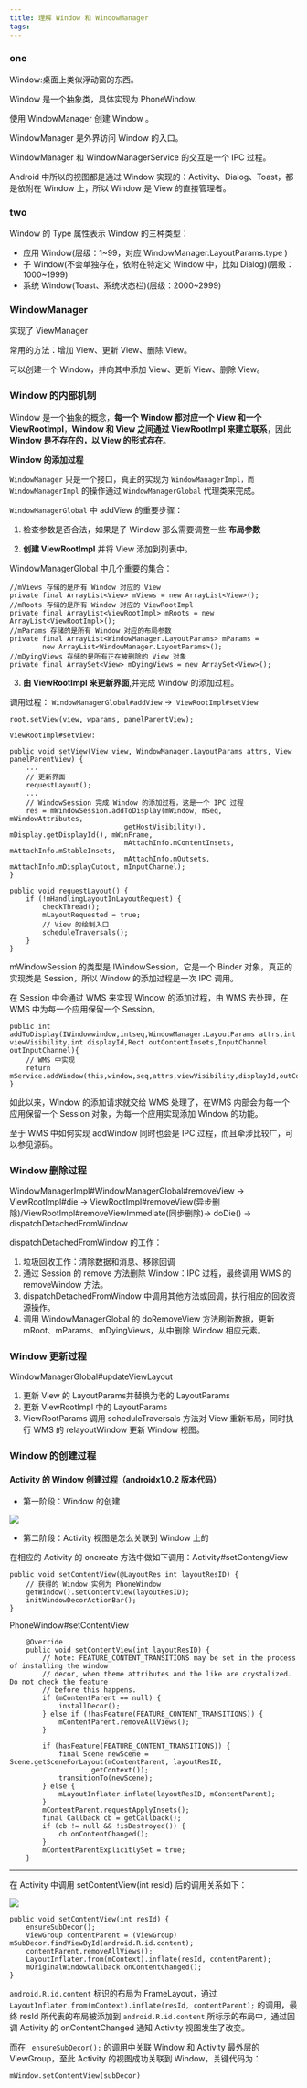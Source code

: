```yaml
---
title: 理解 Window 和 WindowManager
tags:
---
```



### one
Window:桌面上类似浮动窗的东西。

Window 是一个抽象类，具体实现为 PhoneWindow.

使用 WindowManager 创建 Window 。
 

WindowManager 是外界访问 Window 的入口。

WindowManager 和 WindowManagerService 的交互是一个 IPC 过程。

Android 中所以的视图都是通过 Window 实现的：Activity、Dialog、Toast，都是依附在 Window 上，所以 Window 是 View 的直接管理者。


### two

Window 的 Type 属性表示 Window 的三种类型：

* 应用 Window(层级：1~99，对应 WindowManager.LayoutParams.type )
* 子 Window(不会单独存在，依附在特定父 Window 中，比如 Dialog)(层级：1000~1999)
* 系统 Window(Toast、系统状态栏)(层级：2000~2999)


### WindowManager

实现了 ViewManager

常用的方法：增加 View、更新 View、删除 View。

可以创建一个 Window，并向其中添加 View、更新 View、删除 View。


### Window 的内部机制

Window 是一个抽象的概念，**每一个 Window 都对应一个 View 和一个 ViewRootImpl**，**Window 和 View 之间通过 ViewRootImpl 来建立联系**，因此 **Window 是不存在的，以 View 的形式存在**。 
 

**Window 的添加过程**

`WindowManager` 只是一个接口，真正的实现为 `WindowManagerImpl，而` `WindowManagerImpl` 的操作通过 `WindowManagerGlobal` 代理类来完成。

`WindowManagerGlobal` 中 addView 的重要步骤：

1. 检查参数是否合法，如果是子 Window 那么需要调整一些 **布局参数**

2. **创建 ViewRootImpl** 并将 View 添加到列表中。

WindowManagerGlobal 中几个重要的集合：

```
//mViews 存储的是所有 Window 对应的 View
private final ArrayList<View> mViews = new ArrayList<View>();
//mRoots 存储的是所有 Window 对应的 ViewRootImpl
private final ArrayList<ViewRootImpl> mRoots = new ArrayList<ViewRootImpl>();
//mParams 存储的是所有 Window 对应的布局参数
private final ArrayList<WindowManager.LayoutParams> mParams =
        new ArrayList<WindowManager.LayoutParams>();
//mDyingViews 存储的是所有正在被删除的 View 对象
private final ArraySet<View> mDyingViews = new ArraySet<View>();
```

3. **由 ViewRootImpl 来更新界面**,并完成 Window 的添加过程。

调用过程：
`WindowManagerGlobal#addView` ->` ViewRootImpl#setView`

```
root.setView(view, wparams, panelParentView);
```
`ViewRootImpl#setView:`

```
public void setView(View view, WindowManager.LayoutParams attrs, View panelParentView) {
    ...
    // 更新界面
    requestLayout();
    ...
    // WindowSession 完成 Window 的添加过程，这是一个 IPC 过程
    res = mWindowSession.addToDisplay(mWindow, mSeq, mWindowAttributes,
                            getHostVisibility(), mDisplay.getDisplayId(), mWinFrame,
                            mAttachInfo.mContentInsets, mAttachInfo.mStableInsets,
                            mAttachInfo.mOutsets, mAttachInfo.mDisplayCutout, mInputChannel);
}

public void requestLayout() {
    if (!mHandlingLayoutInLayoutRequest) {
        checkThread();
        mLayoutRequested = true;
        // View 的绘制入口
        scheduleTraversals();
    }
}
```

mWindowSession 的类型是 IWindowSession，它是一个 Binder 对象，真正的实现类是 Session，所以 Window 的添加过程是一次 IPC 调用。

在 Session 中会通过 WMS 来实现 Window 的添加过程，由 WMS 去处理，在 WMS 中为每一个应用保留一个 Session。

```
public int addToDisplay(IWindowwindow,intseq,WindowManager.LayoutParams attrs,int viewVisibility,int displayId,Rect outContentInsets,InputChannel outInputChannel){ 
    // WMS 中实现
    return mService.addWindow(this,window,seq,attrs,viewVisibility,displayId,outContentInsets,outInputChannel);
}
```

如此以来，Window 的添加请求就交给 WMS 处理了，在WMS 内部会为每一个应用保留一个 Session 对象，为每一个应用实现添加 Window 的功能。


至于 WMS 中如何实现 addWindow 同时也会是 IPC 过程，而且牵涉比较广，可以参见源码。

### Window 删除过程


WindowManagerImpl#WindowManagerGlobal#removeView -> ViewRootImpl#die -> ViewRootImpl#removeView(异步删除)/ViewRootImpl#removeViewImmediate(同步删除)-> doDie() -> dispatchDetachedFromWindow

dispatchDetachedFromWindow 的工作：

1. 垃圾回收工作：清除数据和消息、移除回调
2. 通过 Session 的 remove 方法删除 Window：IPC 过程，最终调用 WMS 的 removeWindow 方法。
3. dispatchDetachedFromWindow 中调用其他方法或回调，执行相应的回收资源操作。
4. 调用 WindowManagerGlobal 的 doRemoveView 方法刷新数据，更新 mRoot、mParams、mDyingViews，从中删除 Window 相应元素。


### Window 更新过程

WindowManagerGlobal#updateViewLayout 

1. 更新 View 的 LayoutParams并替换为老的 LayoutParams
2. 更新 ViewRootImpl 中的 LayoutParams
3. ViewRootParams 调用 scheduleTraversals 方法对 View 重新布局，同时执行 WMS 的 relayoutWindow 更新 Window 视图。


### Window 的创建过程



#### Activity 的 Window 创建过程（androidx1.0.2 版本代码）


* 第一阶段：Window 的创建

![](/source/images/2019_12_03_04.png)

* 第二阶段：Activity 视图是怎么关联到 Window 上的


在相应的 Activity 的 oncreate 方法中做如下调用：Activity#setContengView 

```
public void setContentView(@LayoutRes int layoutResID) {
    // 获得的 Window 实例为 PhoneWindow
    getWindow().setContentView(layoutResID);
    initWindowDecorActionBar();
}
```
PhoneWindow#setContentView

```
    @Override
    public void setContentView(int layoutResID) {
        // Note: FEATURE_CONTENT_TRANSITIONS may be set in the process of installing the window
        // decor, when theme attributes and the like are crystalized. Do not check the feature
        // before this happens.
        if (mContentParent == null) {
            installDecor();
        } else if (!hasFeature(FEATURE_CONTENT_TRANSITIONS)) {
            mContentParent.removeAllViews();
        }

        if (hasFeature(FEATURE_CONTENT_TRANSITIONS)) {
            final Scene newScene = Scene.getSceneForLayout(mContentParent, layoutResID,
                    getContext());
            transitionTo(newScene);
        } else {
            mLayoutInflater.inflate(layoutResID, mContentParent);
        }
        mContentParent.requestApplyInsets();
        final Callback cb = getCallback();
        if (cb != null && !isDestroyed()) {
            cb.onContentChanged();
        }
        mContentParentExplicitlySet = true;
    }
```


---





在 Activity 中调用 setContentView(int resId) 后的调用关系如下：

![](/source/images/2019_12_03_05.png)

```
public void setContentView(int resId) {
    ensureSubDecor();
    ViewGroup contentParent = (ViewGroup) mSubDecor.findViewById(android.R.id.content);
    contentParent.removeAllViews();
    LayoutInflater.from(mContext).inflate(resId, contentParent);
    mOriginalWindowCallback.onContentChanged();
}
```

`android.R.id.content` 标识的布局为 FrameLayout，通过 `LayoutInflater.from(mContext).inflate(resId, contentParent);` 的调用，最终 resId 所代表的布局被添加到 `android.R.id.content` 所标示的布局中，通过回调 Activity 的 onContentChanged 通知 Activity 视图发生了改变。

而在 ` ensureSubDecor();` 的调用中关联 Window 和 Activity 最外层的 ViewGroup，至此 Activity 的视图成功关联到 Window，关键代码为：

```
mWindow.setContentView(subDecor)
```


